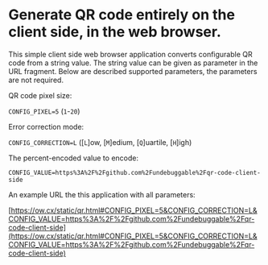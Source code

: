 Generate QR code entirely on the client side, in the web browser.
===============================================

This simple client side web browser application converts configurable QR code from a string value. The string value can be given as parameter in the URL fragment. Below are described supported parameters, the parameters are not required.

QR code pixel size:

`CONFIG_PIXEL=5` (`1`-`20`)

Error correction mode:

`CONFIG_CORRECTION=L` ([`L`]ow, [`M`]edium, [`Q`]uartile, [`H`]igh)

The percent-encoded value to encode:

`CONFIG_VALUE=https%3A%2F%2Fgithub.com%2Fundebuggable%2Fqr-code-client-side`

An example URL the this application with all parameters:

[https://ow.cx/static/qr.html#CONFIG_PIXEL=5&CONFIG_CORRECTION=L&CONFIG_VALUE=https%3A%2F%2Fgithub.com%2Fundebuggable%2Fqr-code-client-side](https://ow.cx/static/qr.html#CONFIG_PIXEL=5&CONFIG_CORRECTION=L&CONFIG_VALUE=https%3A%2F%2Fgithub.com%2Fundebuggable%2Fqr-code-client-side)
